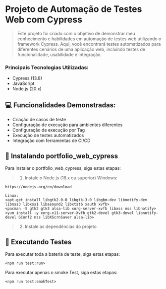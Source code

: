 # Projeto de Automação de Testes Web com Cypress

> Este projeto foi criado com o objetivo de demonstrar meu conhecimento e habilidades em automação de testes web utilizando o framework Cypress. Aqui, você encontrará testes automatizados para diferentes cenários de uma aplicação web, incluindo testes de funcionalidade, usabilidade e integração.  

### Principais Tecnologias Utilizadas:

- Cypress (13.8)
- JavaScript
- Node.js (20.x)


## 💻 Funcionalidades Demonstradas:

- Criação de casos de teste
- Configuração de execução para ambientes diferentes
- Configuração de execução por Tag
- Execução de testes automatizados
- Integração com ferramentas de CI/CD

## 🚀 Instalando portfolio_web_cypress

Para instalar o portfolio_web_cypress, siga estas etapas:

> 1. Instale o Node.js (18.x ou superior)
    Windows: 
    
    https://nodejs.org/en/download

    Linux: 
    <apt-get install libgtk2.0-0 libgtk-3-0 libgbm-dev libnotify-dev libnss3 libxss1 libasound2 libxtst6 xauth xvfb>
    <pacman -S gtk2 gtk3 alsa-lib xorg-server-xvfb libxss nss libnotify>
    <yum install -y xorg-x11-server-Xvfb gtk2-devel gtk3-devel libnotify-devel GConf2 nss libXScrnSaver alsa-lib>

> 2. Instale as dependências do projeto
      <npm install>

## 📝 Executando Testes 

Para executar toda a bateria de teste, siga estas etapas:

```
<npm run test:run>
```

Para executar apenas o smoke Test, siga estas etapas:

```
<npm run test:smokTest>
```
